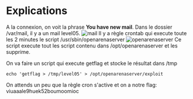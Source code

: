 # Explications
A la connexion, on voit la phrase **You have new mail**.
Dans le dossier /var/mail, il y a un mail level05.
![mail](https://i.imgur.com/nFIMyUn.png)
Il y a règle crontab qui execute toute les 2 minutes le script /usr/sbin/openarenaserver
![openarenaserver](https://i.imgur.com/pxei1Kc.png)
Ce script execute tout les script contenu dans /opt/openarenaserver et les supprime.

On va faire un script qui execute getflag et stocke le résultat dans /tmp

    echo 'getflag > /tmp/level05' > /opt/openarenaserver/exploit

On attends un peu que la règle cron s'active et on a notre flag: viuaaale9huek52boumoomioc